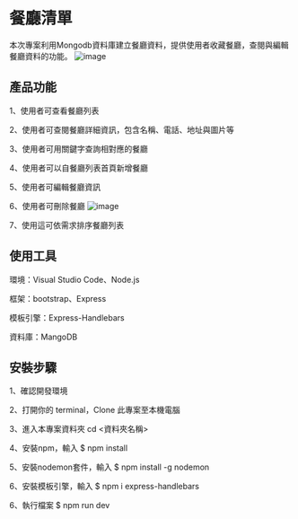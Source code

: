 # 餐廳清單
本次專案利用Mongodb資料庫建立餐廳資料，提供使用者收藏餐廳，查閱與編輯餐廳資料的功能。
![image](https://user-images.githubusercontent.com/86180743/125489770-435a8092-b9f1-434f-bb6a-2abdaa6876f3.png)




## 產品功能
1、使用者可查看餐廳列表

2、使用者可查閱餐廳詳細資訊，包含名稱、電話、地址與圖片等

3、使用者可用關鍵字查詢相對應的餐廳

4、使用者可以自餐廳列表首頁新增餐廳

5、使用者可編輯餐廳資訊

6、使用者可刪除餐廳
![image](https://user-images.githubusercontent.com/86180743/125239877-e32e0c00-e31b-11eb-82cb-d754c29ea4f9.png)

7、使用這可依需求排序餐廳列表

## 使用工具
環境：Visual Studio Code、Node.js

框架：bootstrap、Express

模板引擎：Express-Handlebars

資料庫：MangoDB


## 安裝步驟
1、確認開發環境

2、打開你的 terminal，Clone 此專案至本機電腦

3、進入本專案資料夾 cd <資料夾名稱>

4、安裝npm，輸入 $ npm install

5、安裝nodemon套件，輸入 $ npm install -g nodemon

6、安裝模板引擎，輸入 $ npm i express-handlebars

6、執行檔案 $ npm run dev
